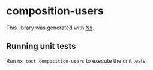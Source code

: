 # composition-users

This library was generated with [Nx](https://nx.dev).

## Running unit tests

Run `nx test composition-users` to execute the unit tests.
